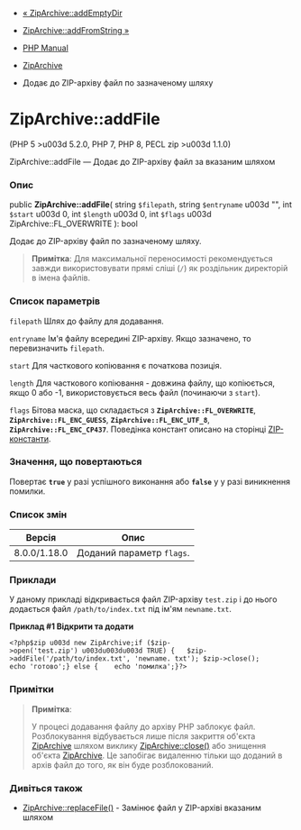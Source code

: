 - [« ZipArchive::addEmptyDir](ziparchive.addemptydir.md)
- [ZipArchive::addFromString »](ziparchive.addfromstring.md)

- [PHP Manual](index.md)
- [ZipArchive](class.ziparchive.md)
- Додає до ZIP-архіву файл по зазначеному шляху

# ZipArchive::addFile

(PHP 5 \>u003d 5.2.0, PHP 7, PHP 8, PECL zip \>u003d 1.1.0)

ZipArchive::addFile — Додає до ZIP-архіву файл за вказаним шляхом

### Опис

public **ZipArchive::addFile**(
string `$filepath`,
string `$entryname` u003d "",
int `$start` u003d 0,
int `$length` u003d 0,
int `$flags` u003d ZipArchive::FL_OVERWRITE
): bool

Додає до ZIP-архіву файл по зазначеному шляху.

> **Примітка**: Для максимальної переносимості рекомендується завжди
> використовувати прямі сліші (`/`) як роздільник директорій в
> імена файлів.

### Список параметрів

`filepath`
Шлях до файлу для додавання.

`entryname`
Ім'я файлу всередині ZIP-архіву. Якщо зазначено, то перевизначить `filepath`.

`start`
Для часткового копіювання є початкова позиція.

`length`
Для часткового копіювання - довжина файлу, що копіюється, якщо 0 або -1,
використовується весь файл (починаючи з `start`).

`flags`
Бітова маска, що складається з **`ZipArchive::FL_OVERWRITE`**,
**`ZipArchive::FL_ENC_GUESS`**, **`ZipArchive::FL_ENC_UTF_8`**,
**`ZipArchive::FL_ENC_CP437`**. Поведінка констант описано на сторінці
[ZIP-константи](zip.constants.md).

### Значення, що повертаються

Повертає **`true`** у разі успішного виконання або **`false`** у
у разі виникнення помилки.

### Список змін

| Версія | Опис |
|----------------|----------------------------|
| 8.0.0/1.18.0 | Доданий параметр `flags`. |

### Приклади

У даному прикладі відкривається файл ZIP-архіву `test.zip` і до нього
додається файл `/path/to/index.txt` під ім'ям `newname.txt`.

**Приклад #1 Відкрити та додати**

` <?php$zip u003d new ZipArchive;if ($zip->open('test.zip') u003du003du003d TRUE) {   $zip->addFile('/path/to/index.txt', 'newname. txt'); $zip->close(); echo 'готово';} else {    echo 'помилка';}?> `

### Примітки

> **Примітка**:
>
> У процесі додавання файлу до архіву PHP заблокує файл.
> Розблокування відбувається лише після закриття об'єкта
> [ZipArchive](class.ziparchive.md) шляхом виклику
> [ZipArchive::close()](ziparchive.close.md) або знищення об'єкта
> [ZipArchive](class.ziparchive.md). Це запобігає видаленню тільки
> що доданий в архів файл до того, як він буде розблокований.

### Дивіться також

- [ZipArchive::replaceFile()](ziparchive.replacefile.md) - Замінює
файл у ZIP-архіві вказаним шляхом
